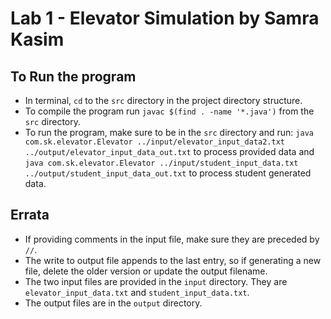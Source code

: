 # Lab 1 - Elevator Simulation by Samra Kasim

## To Run the program
* In terminal, `cd` to the `src` directory in the project directory structure.
* To compile the program run `javac $(find . -name '*.java')` from the `src` directory.
* To run the program, make sure to be in the `src` directory and run:
`java com.sk.elevator.Elevator ../input/elevator_input_data2.txt ../output/elevator_input_data_out.txt` to process provided data and
`java com.sk.elevator.Elevator ../input/student_input_data.txt ../output/student_input_data_out.txt` to process student generated data.

## Errata
* If providing comments in the input file, make sure they are preceded by `//`.
* The write to output file appends to the last entry, so if generating a new file, delete the older version or update the output filename.
* The two input files are provided in the `input` directory. They are `elevator_input_data.txt` and `student_input_data.txt`.
* The output files are in the `output` directory.